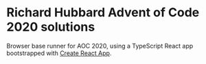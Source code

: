 # Richard Hubbard Advent of Code 2020 solutions

Browser base runner for AOC 2020, using a TypeScript React app bootstrapped with [Create React App](https://github.com/facebook/create-react-app).




